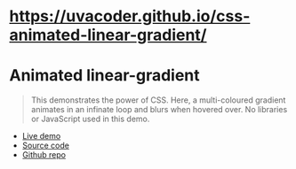 # https://uvacoder.github.io/css-animated-linear-gradient/

# Animated linear-gradient 

> This demonstrates the power of CSS. Here, a multi-coloured gradient animates in an infinate loop and blurs when hovered over. No libraries or JavaScript used in this demo.

+ [Live demo](https://css-animated-linear-gradient.rolandjlevy.repl.co/)
+ [Source code](https://replit.com/@RolandJLevy/css-animated-linear-gradient)
+ [Github repo](https://github.com/rolandjlevy/css-animated-linear-gradient)
